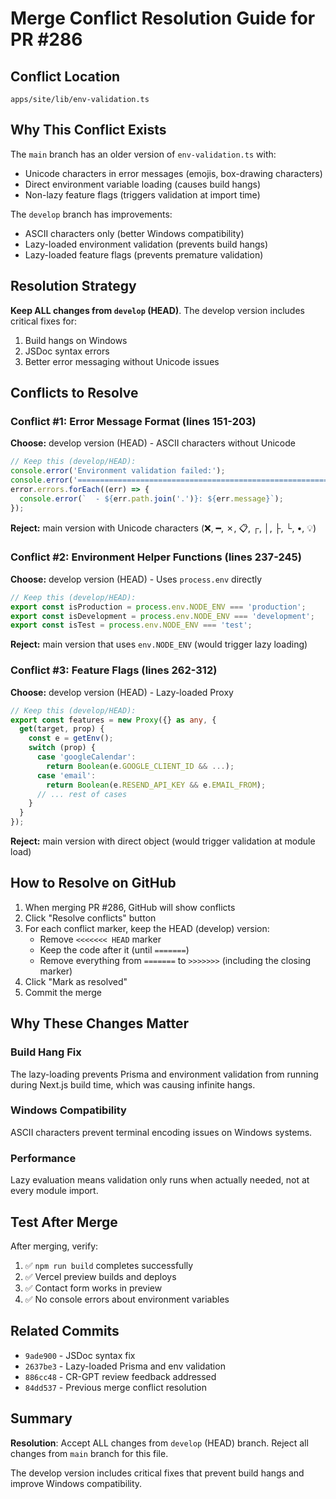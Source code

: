 # Merge Conflict Resolution Guide for PR #286

## Conflict Location
`apps/site/lib/env-validation.ts`

## Why This Conflict Exists
The `main` branch has an older version of `env-validation.ts` with:
- Unicode characters in error messages (emojis, box-drawing characters)
- Direct environment variable loading (causes build hangs)
- Non-lazy feature flags (triggers validation at import time)

The `develop` branch has improvements:
- ASCII characters only (better Windows compatibility)
- Lazy-loaded environment validation (prevents build hangs)
- Lazy-loaded feature flags (prevents premature validation)

## Resolution Strategy
**Keep ALL changes from `develop` (HEAD)**. The develop version includes critical fixes for:
1. Build hangs on Windows
2. JSDoc syntax errors  
3. Better error messaging without Unicode issues

## Conflicts to Resolve

### Conflict #1: Error Message Format (lines 151-203)
**Choose:** develop version (HEAD) - ASCII characters without Unicode

```typescript
// Keep this (develop/HEAD):
console.error('Environment validation failed:');
console.error('================================================================');
error.errors.forEach((err) => {
  console.error(`  - ${err.path.join('.')}: ${err.message}`);
});
```

**Reject:** main version with Unicode characters (❌, ━, ✗, 📋, ┌, │, ├, └, •, 💡)

### Conflict #2: Environment Helper Functions (lines 237-245)
**Choose:** develop version (HEAD) - Uses `process.env` directly

```typescript
// Keep this (develop/HEAD):
export const isProduction = process.env.NODE_ENV === 'production';
export const isDevelopment = process.env.NODE_ENV === 'development';
export const isTest = process.env.NODE_ENV === 'test';
```

**Reject:** main version that uses `env.NODE_ENV` (would trigger lazy loading)

### Conflict #3: Feature Flags (lines 262-312)
**Choose:** develop version (HEAD) - Lazy-loaded Proxy

```typescript
// Keep this (develop/HEAD):
export const features = new Proxy({} as any, {
  get(target, prop) {
    const e = getEnv();
    switch (prop) {
      case 'googleCalendar':
        return Boolean(e.GOOGLE_CLIENT_ID && ...);
      case 'email':
        return Boolean(e.RESEND_API_KEY && e.EMAIL_FROM);
      // ... rest of cases
    }
  }
});
```

**Reject:** main version with direct object (would trigger validation at module load)

## How to Resolve on GitHub

1. When merging PR #286, GitHub will show conflicts
2. Click "Resolve conflicts" button
3. For each conflict marker, keep the HEAD (develop) version:
   - Remove `<<<<<<< HEAD` marker
   - Keep the code after it (until `=======`)
   - Remove everything from `=======` to `>>>>>>>` (including the closing marker)
4. Click "Mark as resolved"
5. Commit the merge

## Why These Changes Matter

### Build Hang Fix
The lazy-loading prevents Prisma and environment validation from running during Next.js build time, which was causing infinite hangs.

### Windows Compatibility
ASCII characters prevent terminal encoding issues on Windows systems.

### Performance
Lazy evaluation means validation only runs when actually needed, not at every module import.

## Test After Merge

After merging, verify:
1. ✅ `npm run build` completes successfully
2. ✅ Vercel preview builds and deploys
3. ✅ Contact form works in preview
4. ✅ No console errors about environment variables

## Related Commits

- `9ade900` - JSDoc syntax fix
- `2637be3` - Lazy-loaded Prisma and env validation  
- `886cc48` - CR-GPT review feedback addressed
- `84dd537` - Previous merge conflict resolution

## Summary

**Resolution**: Accept ALL changes from `develop` (HEAD) branch. Reject all changes from `main` branch for this file.

The develop version includes critical fixes that prevent build hangs and improve Windows compatibility.

